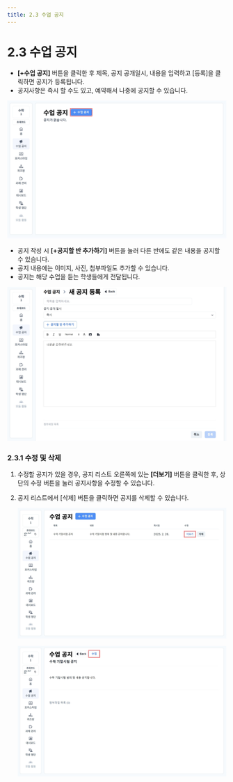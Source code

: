 ```yaml
---
title: 2.3 수업 공지
---
```

# 2.3 수업 공지

* **\[+수업 공지]** 버튼을 클릭한 후 제목, 공지 공개일시, 내용을 입력하고 \[등록]을 클릭하면 공지가 등록됩니다.
* 공지사항은 즉시 할 수도 있고, 예약해서 나중에 공지할 수 있습니다.

![](/img/tcher_2-3_01.jpg)

* 공지 작성 시 **\[+공지할 반 추가하기]** 버튼을 눌러 다른 반에도 같은 내용을 공지할 수 있습니다.
* 공지 내용에는 이미지, 사진, 첨부파일도 추가할 수 있습니다.
* 공지는 해당 수업을 듣는 학생들에게 전달됩니다.

![](/img/tcher_2-3_02.jpg)

### 2.3.1 수정 및 삭제

1. 수정할 공지가 있을 경우, 공지 리스트 오른쪽에 있는 **\[더보기]** 버튼을 클릭한 후, 상단의 수정 버튼을 눌러 공지사항을 수정할 수 있습니다.
2. 공지 리스트에서 \[삭제] 버튼을 클릭하면 공지를 삭제할 수 있습니다.

   ![](/img/teacher_2-3-1_01.jpg)

   ![](/img/teacher_2-3-1_02.jpg)

